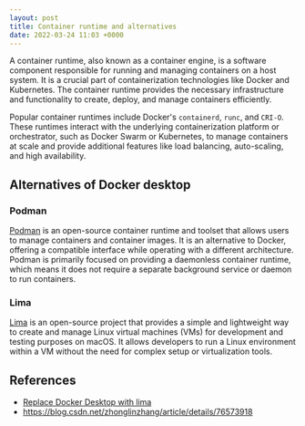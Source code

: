 ```yaml
---
layout: post
title: Container runtime and alternatives
date: 2022-03-24 11:03 +0000
---
```


A container runtime, also known as a container engine, is a software component responsible for running and managing containers on a host system. It is a crucial part of containerization technologies like Docker and Kubernetes. The container runtime provides the necessary infrastructure and functionality to create, deploy, and manage containers efficiently.

Popular container runtimes include Docker's `containerd`, `runc`, and `CRI-O`. These runtimes interact with the underlying containerization platform or orchestrator, such as Docker Swarm or Kubernetes, to manage containers at scale and provide additional features like load balancing, auto-scaling, and high availability.



## Alternatives of Docker desktop

### Podman

[Podman](https://podman.io/) is an open-source container runtime and toolset that allows users to manage containers and container images. It is an alternative to Docker, offering a compatible interface while operating with a different architecture. Podman is primarily focused on providing a daemonless container runtime, which means it does not require a separate background service or daemon to run containers.


### Lima

[Lima](https://github.com/lima-vm/lima) is an open-source project that provides a simple and lightweight way to create and manage Linux virtual machines (VMs) for development and testing purposes on macOS. It allows developers to run a Linux environment within a VM without the need for complex setup or virtualization tools.




## References

* [Replace Docker Desktop with lima](https://itnext.io/replace-docker-desktop-with-lima-88ec6f9d6a19)
* https://blog.csdn.net/zhonglinzhang/article/details/76573918


